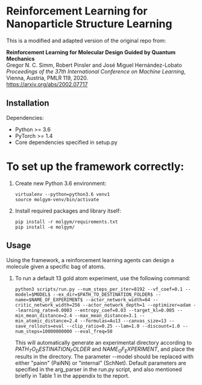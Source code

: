 # Reinforcement Learning for Nanoparticle Structure Learning
This is a modified and adapted version of the original repo from:

**Reinforcement Learning for Molecular Design Guided by Quantum Mechanics**<br>
Gregor N. C. Simm, Robert Pinsler and José Miguel Hernández-Lobato <br>
*Proceedings of the 37th International Conference on Machine Learning*, Vienna, Austria, PMLR 119, 2020.<br>
https://arxiv.org/abs/2002.07717

## Installation

Dependencies:
* Python  >= 3.6
* PyTorch >= 1.4
* Core dependencies specified in setup.py

# To set up the framework correctly:

1. Create new Python 3.6 environment:
   ```text
   virtualenv --python=python3.6 venv1
   source molgym-venv/bin/activate
   ```

2. Install required packages and library itself:
   ```text
   pip install -r molgym/requirements.txt
   pip install -e molgym/
   ```

## Usage

Using the framework, a reinforcement learning agents can design a molecule given a specific bag of atoms. 

1. To run a default 13 gold atom experiment, use the following command:

    ```
    python3 scripts/run.py --num_steps_per_iter=8192 --vf_coef=0.1 --model=$MODEL$ --ex_dir=$PATH_TO_DESTINATION_FOLDER$ --name=$NAME_OF_EXPERIMENT$ --actor_network_width=64 --critic_network_width=256 --actor_network_depth=1 --optimizer=adam --learning_rate=0.0003 --entropy_coef=0.03 --target_kl=0.005 --min_mean_distance=2.4 --max_mean_distance=3.1 --min_atomic_distance=2.4 --formulas=Au13 --canvas_size=13 --save_rollouts=eval --clip_ratio=0.25 --lam=1.0 --discount=1.0 --num_steps=10000000000 --eval_freq=50
    ```
    
    This will automatically generate an experimental directory according to $PATH_TO_DESTINATION_FOLDER$ and $NAME_OF_EXPERIMENT$, and place the results in the     directory. 
    The parameter --model should be replaced with either "painn" (PaiNN) or "internal" (SchNet).
    Default parameters are specified in the arg_parser in the run.py script, and also mentioned briefly in Table 1 in the appendix to the report.
